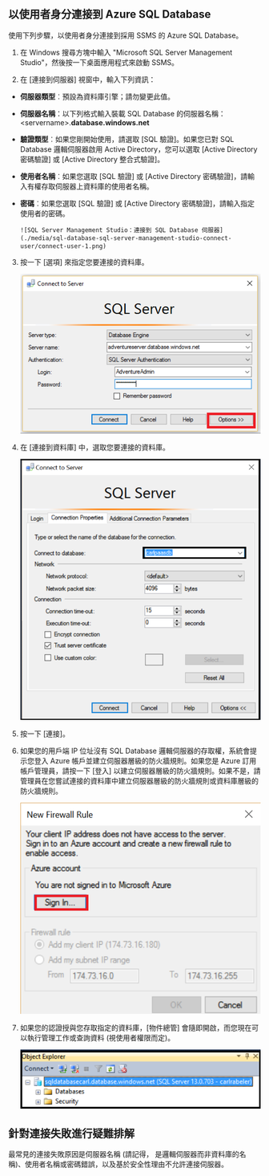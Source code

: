 ## 以使用者身分連接到 Azure SQL Database

使用下列步驟，以使用者身分連接到採用 SSMS 的 Azure SQL Database。

1. 在 Windows 搜尋方塊中輸入 "Microsoft SQL Server Management Studio"，然後按一下桌面應用程式來啟動 SSMS。

2. 在 [連接到伺服器] 視窗中，輸入下列資訊：

- **伺服器類型**︰預設為資料庫引擎；請勿變更此值。
 - **伺服器名稱**：以下列格式輸入裝載 SQL Database 的伺服器名稱：&lt;servername>.**database.windows.net**
 - **驗證類型**︰如果您剛開始使用，請選取 [SQL 驗證]。如果您已對 SQL Database 邏輯伺服器啟用 Active Directory，您可以選取 [Active Directory 密碼驗證] 或 [Active Directory 整合式驗證]。
 - **使用者名稱**︰如果您選取 [SQL 驗證] 或 [Active Directory 密碼驗證]，請輸入有權存取伺服器上資料庫的使用者名稱。
 - **密碼**︰如果您選取 [SQL 驗證] 或 [Active Directory 密碼驗證]，請輸入指定使用者的密碼。
   
       ![SQL Server Management Studio：連接到 SQL Database 伺服器](./media/sql-database-sql-server-management-studio-connect-user/connect-user-1.png)

3. 按一下 [選項] 來指定您要連接的資料庫。

      ![SQL Server Management Studio：連接到 SQL Database 伺服器](./media/sql-database-sql-server-management-studio-connect-user/connect-user-2.png)
 
4. 在 [連接到資料庫] 中，選取您要連接的資料庫。

     ![SQL Server Management Studio：連接到 SQL Database 伺服器](./media/sql-database-sql-server-management-studio-connect-user/connect-user-3.png)

5. 按一下 [連接]。
 
6. 如果您的用戶端 IP 位址沒有 SQL Database 邏輯伺服器的存取權，系統會提示您登入 Azure 帳戶並建立伺服器層級的防火牆規則。如果您是 Azure 訂用帳戶管理員，請按一下 [登入] 以建立伺服器層級的防火牆規則。如果不是，請管理員在您嘗試連接的資料庫中建立伺服器層級的防火牆規則或資料庫層級的防火牆規則。
 
      ![SQL Server Management Studio：連接到 SQL Database 伺服器](./media/sql-database-sql-server-management-studio-connect-user/connect-user-4.png)
 
7. 如果您的認證授與您存取指定的資料庫，[物件總管] 會隨即開啟，而您現在可以執行管理工作或查詢資料 (視使用者權限而定)。
  
      ![SQL Server Management Studio：連接到 SQL Database 伺服器](./media/sql-database-sql-server-management-studio-connect-user/connect-user-5.png)
      
 
## 針對連接失敗進行疑難排解

最常見的連接失敗原因是伺服器名稱 (請記得，<servername> 是邏輯伺服器而非資料庫的名稱)、使用者名稱或密碼錯誤，以及基於安全性理由不允許連接伺服器。

<!---HONumber=AcomDC_0629_2016-->